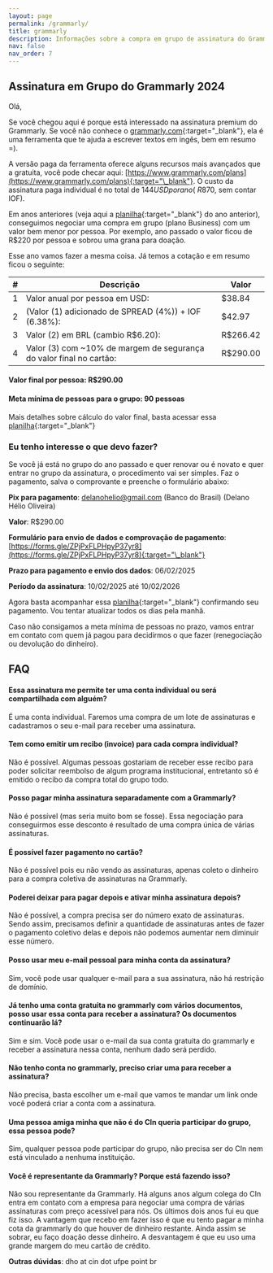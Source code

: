 ```yaml
---
layout: page
permalink: /grammarly/
title: grammarly
description: Informações sobre a compra em grupo de assinatura do Grammarly 
nav: false
nav_order: 7
---
```


## Assinatura em Grupo do Grammarly 2024

Olá,

Se você chegou aqui é porque está interessado na assinatura premium do Grammarly.
Se você não conhece o [grammarly.com](https://www.grammarly.com/){:target="\_blank"}, ela é uma ferramenta que te ajuda a escrever textos em ingês, bem em resumo =).

A versão paga da ferramenta oferece alguns recursos mais avançados que a gratuita, você pode checar aqui: [https://www.grammarly.com/plans](https://www.grammarly.com/plans){:target="\_blank"}.
O custo da assinatura paga individual é no total de $144 USD por ano (~ R$870, sem contar IOF).

Em anos anteriores (veja aqui a [planilha](https://docs.google.com/spreadsheets/d/1r-CY_j9e8uHkJXepYTwTcMRxKJSRUY70Z-dvOf1C7Yc/edit?usp=sharing){:target="\_blank"} do ano anterior), conseguimos negociar uma compra em grupo (plano Business) com um valor bem menor por pessoa. 
Por exemplo, ano passado o valor ficou de R$220 por pessoa e sobrou uma grana para doação.

Esse ano vamos fazer a mesma coisa. Já temos a cotação e em resumo ficou o seguinte:

| # | Descrição                                                           | Valor    |
|---|---------------------------------------------------------------------|----------|
| 1 | Valor anual por pessoa em USD:                                      | $38.84   |
| 2 | (Valor (1) adicionado de SPREAD (4%)) + IOF (6.38%):                | $42.97   |
| 3 | Valor (2) em BRL (cambio R$6.20):                                   | R$266.42 |
| 4 | Valor (3) com ~10% de margem de segurança do valor final no cartão: | R$290.00 |

#### Valor final por pessoa: R$290.00

#### Meta mínima de pessoas para o grupo: 90 pessoas

Mais detalhes sobre cálculo do valor final, basta acessar essa [planilha](https://docs.google.com/spreadsheets/d/1jtP1QjYiuKUYc2k0968i3RzKxkoe1LQNgt9mF8nfLdM/edit?usp=sharing){:target="\_blank"}

### Eu tenho interesse o que devo fazer?

Se você já está no grupo do ano passado e quer renovar ou é novato e quer entrar no grupo da assinatura, o procedimento vai ser simples. Faz o pagamento, salva o comprovante e preenche o formulário abaixo:

**Pix para pagamento**: delanohelio@gmail.com (Banco do Brasil) (Delano Hélio Oliveira)

**Valor**: R$290.00

**Formulário para envio de dados e comprovação de pagamento**: [https://forms.gle/ZPjPxFLPHpyP37yr8](https://forms.gle/ZPjPxFLPHpyP37yr8){:target="\_blank"}

**Prazo para pagamento e envio dos dados**: 06/02/2025

**Período da assinatura**: 10/02/2025 até 10/02/2026

Agora basta acompanhar essa [planilha](https://docs.google.com/spreadsheets/d/1jtP1QjYiuKUYc2k0968i3RzKxkoe1LQNgt9mF8nfLdM/edit?usp=sharing){:target="\_blank"} confirmando seu pagamento. Vou tentar atualizar todos os dias pela manhã.

Caso não consigamos a meta mínima de pessoas no prazo, vamos entrar em contato com quem já pagou para decidirmos o que fazer (renegociação ou devolução do dinheiro).


## FAQ

#### Essa assinatura me permite ter uma conta individual ou será compartilhada com alguém?
É uma conta individual. Faremos uma compra de um lote de assinaturas e cadastramos o seu e-mail para receber uma assinatura.

#### Tem como emitir um recibo (invoice) para cada compra individual?
Não é possível. Algumas pessoas gostariam de receber esse recibo para poder solicitar reembolso de algum programa institucional, entretanto só é emitido o recibo da compra total do grupo todo.

#### Posso pagar minha assinatura separadamente com a Grammarly?
Não é possível (mas seria muito bom se fosse). Essa negociação para conseguirmos esse desconto é resultado de uma compra única de várias assinaturas.

#### É possível fazer pagamento no cartão?
Não é possível pois eu não vendo as assinaturas, apenas coleto o dinheiro para a compra coletiva de assinaturas na Grammarly.

#### Poderei deixar para pagar depois e ativar minha assinatura depois?
Não é possível, a compra precisa ser do número exato de assinaturas. Sendo assim, precisamos definir a quantidade de assinaturas antes de fazer o pagamento coletivo delas e depois não podemos aumentar nem diminuir esse número.

#### Posso usar meu e-mail pessoal para minha conta da assinatura?
Sim, você pode usar qualquer e-mail para a sua assinatura, não há restrição de domínio.

#### Já tenho uma conta gratuita no grammarly com vários documentos, posso usar essa conta para receber a assinatura? Os documentos continuarão lá?
Sim e sim. Você pode usar o e-mail da sua conta gratuita do grammarly e receber a assinatura nessa conta, nenhum dado será perdido.

#### Não tenho conta no grammarly, preciso criar uma para receber a assinatura?
Não precisa, basta escolher um e-mail que vamos te mandar um link onde você poderá criar a conta com a assinatura.

#### Uma pessoa amiga minha que não é do CIn queria participar do grupo, essa pessoa pode?
Sim, qualquer pessoa pode participar do grupo, não precisa ser do CIn nem está vinculado a nenhuma instituição.

#### Você é representante da Grammarly? Porque está fazendo isso?
Não sou representante da Grammarly. Há alguns anos algum colega do CIn entra em contato com a empresa para negociar uma compra de várias assinaturas com preço acessível para nós. Os últimos dois anos fui eu que fiz isso. A vantagem que recebo em fazer isso é que eu tento pagar a minha cota da grammarly do que houver de dinheiro restante. Ainda assim se sobrar, eu faço doação desse dinheiro. A desvantagem é que eu uso uma grande margem do meu cartão de crédito.

**Outras dúvidas**: dho at cin dot ufpe point br